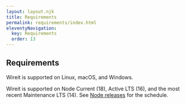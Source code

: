 ```yaml
---
layout: layout.njk
title: Requirements
permalink: requirements/index.html
eleventyNavigation:
  key: Requirements
  order: 13
---
```


## Requirements

Wireit is supported on Linux, macOS, and Windows.

Wireit is supported on Node Current (18), Active LTS (16), and the most recent
Maintenance LTS (14). See [Node releases](https://nodejs.org/en/about/releases/)
for the schedule.
